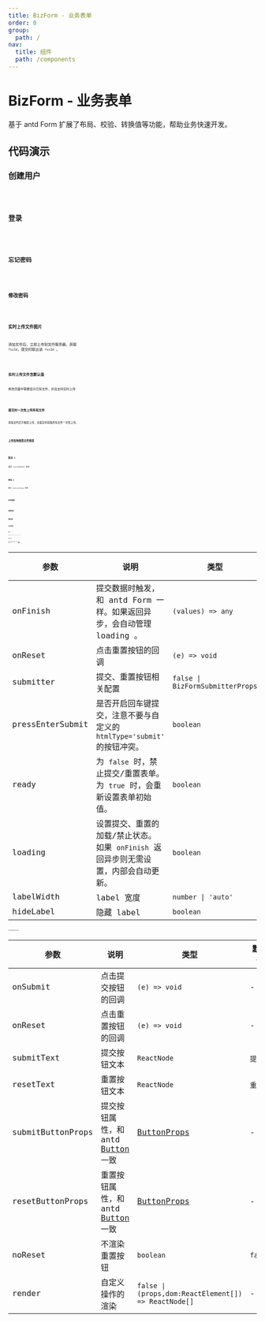 ```yaml
---
title: BizForm - 业务表单
order: 0
group:
  path: /
nav:
  title: 组件
  path: /components
---
```


# BizForm - 业务表单

基于 antd Form 扩展了布局、校验、转换值等功能，帮助业务快速开发。

## 代码演示

### 创建用户

<code src='./demos/base-register.tsx' />

### 登录

<code src='./demos/base-login.tsx' />

### 忘记密码

<code src='./demos/forget-password.tsx' />

### 修改密码

<code src='./demos/change-password.tsx' />

### 实时上传文件图片

添加文件后，立即上传到文件服务器，获取 `fssId`，提交时取出该 `fssId` 。

<code src='./demos/upload-real-time.tsx' />

### 实时上传文件含默认值

修改页面中需要显示已有文件，并且支持实时上传

<code src='./demos/upload-with-default.tsx' />

### 提交时一次性上传所有文件

添加文件后不触发上传，在提交时获取所有文件一次性上传。

<code src='./demos/upload-no-upload.tsx' />

### 上传各种类型文件预览

<code src='./demos/upload-file-viewer.tsx' />

### 联动 1

通过 `shouldUpdate` 实现

<code src='./demos/form-linkage-1.tsx' />

### 联动 2

通过 `onValuesChange` 实现

<code src='./demos/form-linkage-2.tsx' />

### 企业信息

<code src='./demos/company-info.tsx' />

### 结算信息

<code src='./demos/settlement-info.tsx' />

### 返佣信息

<code src='./demos/rakebacke-info.tsx' />

### 异步初始值

<code src='./demos/async-initial-values.tsx' />

## API

```typescript
import { BizForm } from 'antd-more';
```

### BizForm

除了以下参数，其余和 antd [Form](https://ant-design.gitee.io/components/form-cn/#Form) 组件一样。

| 参数 | 说明 | 类型 | 默认值 |
| --- | --- | --- | --- |
| onFinish | 提交数据时触发，和 antd Form 一样。如果返回异步，会自动管理 loading 。 | `(values) => any` | - |
| onReset | 点击重置按钮的回调 | `(e) => void` | - |
| submitter | 提交、重置按钮相关配置 | `false \| BizFormSubmitterProps` | - |
| pressEnterSubmit | 是否开启回车键提交，注意不要与自定义的 `htmlType='submit'` 的按钮冲突。 | `boolean` | `true` |
| ready | 为 `false` 时，禁止提交/重置表单。<br/>为 `true` 时，会重新设置表单初始值。 | `boolean` | `true` |
| loading | 设置提交、重置的加载/禁止状态。<br/>如果 `onFinish` 返回异步则无需设置，内部会自动更新。 | `boolean` | `false` |
| labelWidth | label 宽度 | `number \| 'auto'` | `84` |
| hideLabel | 隐藏 label | `boolean` | `false` |

### BizFormSubmitterProps

| 参数 | 说明 | 类型 | 默认值 |
| --- | --- | --- | --- |
| onSubmit | 点击提交按钮的回调 | `(e) => void` | - |
| onReset | 点击重置按钮的回调 | `(e) => void` | - |
| submitText | 提交按钮文本 | `ReactNode` | `提交` |
| resetText | 重置按钮文本 | `ReactNode` | `重置` |
| submitButtonProps | 提交按钮属性，和 antd [Button](https://ant-design.gitee.io/components/button-cn/#API) 一致 | [ButtonProps](https://ant-design.gitee.io/components/button-cn/#API) | - |
| resetButtonProps | 重置按钮属性，和 antd [Button](https://ant-design.gitee.io/components/button-cn/#API) 一致 | [ButtonProps](https://ant-design.gitee.io/components/button-cn/#API) | - |
| noReset | 不渲染重置按钮 | `boolean` | `false` |
| render | 自定义操作的渲染 | `false \| (props,dom:ReactElement[]) => ReactNode[]` | - |

